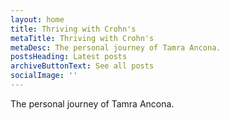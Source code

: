 ```yaml
---
layout: home
title: Thriving with Crohn's
metaTitle: Thriving with Crohn's
metaDesc: The personal journey of Tamra Ancona.
postsHeading: Latest posts
archiveButtonText: See all posts
socialImage: ''
---
```

The personal journey of Tamra Ancona.
